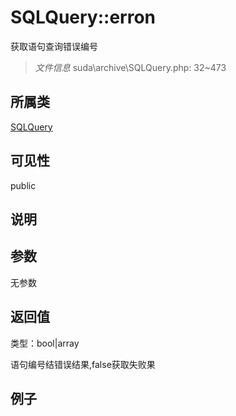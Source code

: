 # SQLQuery::erron

获取语句查询错误编号

> *文件信息* suda\archive\SQLQuery.php: 32~473

## 所属类 

[SQLQuery](../SQLQuery.md)

## 可见性

 public 

## 说明




## 参数


无参数


## 返回值

类型：bool|array

 语句编号结错误结果,false获取失败果



## 例子

